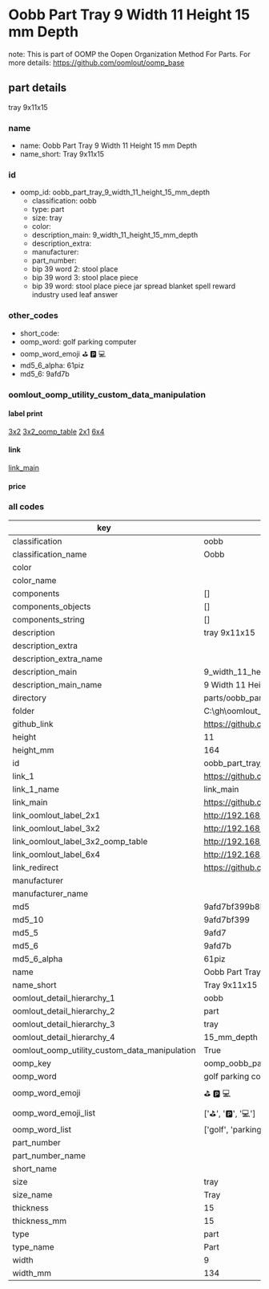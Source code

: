 # Oobb Part Tray 9 Width 11 Height 15 mm Depth  

note: This is part of OOMP the Oopen Organization Method For Parts. For more details: https://github.com/oomlout/oomp_base

##  part details
  



tray 9x11x15



### name
* name: Oobb Part Tray 9 Width 11 Height 15 mm Depth
* name_short: Tray 9x11x15 
### id
* oomp_id: oobb_part_tray_9_width_11_height_15_mm_depth
  * classification: oobb
  * type: part
  * size: tray
  * color: 
  * description_main: 9_width_11_height_15_mm_depth
  * description_extra: 
  * manufacturer: 
  * part_number: 
  * bip 39 word 2: stool place
  * bip 39 word 3: stool place piece
  * bip 39 word: stool place piece jar spread blanket spell reward industry used leaf answer

### other_codes
* short_code: 
* oomp_word: golf parking computer
* oomp_word_emoji :golf: :parking: :computer:
* md5_6_alpha: 61piz
* md5_6: 9afd7b






### oomlout_oomp_utility_custom_data_manipulation
#### label print
[3x2](http://192.168.1.245:1112/?label=oomp%2061piz)
[3x2_oomp_table](http://192.168.1.108:1112/?label=oomp%2061piz)
[2x1](http://192.168.1.242:1112/?label=oomp%2061piz)
[6x4](http://192.168.1.55:1112/?label=oomp%2061piz)    

#### link

[link_main](https://github.com/oomlout/oomlout_oobb_version_4_generated_parts/tree/main/navigation_oomp/oobb/part/tray/9_width_11_height_15_mm_depth/part)                              

#### price







### all codes 
| key | value |  
| --- | --- |  
| classification | oobb |  
| classification_name | Oobb |  
| color |  |  
| color_name |  |  
| components | [] |  
| components_objects | [] |  
| components_string | [] |  
| description | tray 9x11x15 |  
| description_extra |  |  
| description_extra_name |  |  
| description_main | 9_width_11_height_15_mm_depth |  
| description_main_name | 9 Width 11 Height 15 mm Depth |  
| directory | parts/oobb_part_tray_9_width_11_height_15_mm_depth |  
| folder | C:\gh\oomlout_oobb_version_4_generated_parts\parts\oobb_part_tray_9_width_11_height_15_mm_depth |  
| github_link | https://github.com/oomlout/oomlout_oomp_part_src/tree/main/parts/oobb_part_tray_9_width_11_height_15_mm_depth |  
| height | 11 |  
| height_mm | 164 |  
| id | oobb_part_tray_9_width_11_height_15_mm_depth |  
| link_1 | https://github.com/oomlout/oomlout_oobb_version_4_generated_parts/tree/main/navigation_oomp/oobb/part/tray/9_width_11_height_15_mm_depth/part |  
| link_1_name | link_main |  
| link_main | https://github.com/oomlout/oomlout_oobb_version_4_generated_parts/tree/main/navigation_oomp/oobb/part/tray/9_width_11_height_15_mm_depth/part |  
| link_oomlout_label_2x1 | http://192.168.1.242:1112/?label=oomp%2061piz |  
| link_oomlout_label_3x2 | http://192.168.1.245:1112/?label=oomp%2061piz |  
| link_oomlout_label_3x2_oomp_table | http://192.168.1.108:1112/?label=oomp%2061piz |  
| link_oomlout_label_6x4 | http://192.168.1.55:1112/?label=oomp%2061piz |  
| link_redirect | https://github.com/oomlout/oomlout_oobb_version_4_generated_parts/tree/main/parts/oobb_tray_09_11_15 |  
| manufacturer |  |  
| manufacturer_name |  |  
| md5 | 9afd7bf399b8ba245d69877548e976b3 |  
| md5_10 | 9afd7bf399 |  
| md5_5 | 9afd7 |  
| md5_6 | 9afd7b |  
| md5_6_alpha | 61piz |  
| name | Oobb Part Tray 9 Width 11 Height 15 mm Depth |  
| name_short | Tray 9x11x15  |  
| oomlout_detail_hierarchy_1 | oobb |  
| oomlout_detail_hierarchy_2 | part |  
| oomlout_detail_hierarchy_3 | tray |  
| oomlout_detail_hierarchy_4 | 15_mm_depth |  
| oomlout_oomp_utility_custom_data_manipulation | True |  
| oomp_key | oomp_oobb_part_tray_9_width_11_height_15_mm_depth |  
| oomp_word | golf parking computer |  
| oomp_word_emoji | :golf: :parking: :computer: |  
| oomp_word_emoji_list | [':golf:', ':parking:', ':computer:'] |  
| oomp_word_list | ['golf', 'parking', 'computer'] |  
| part_number |  |  
| part_number_name |  |  
| short_name |  |  
| size | tray |  
| size_name | Tray |  
| thickness | 15 |  
| thickness_mm | 15 |  
| type | part |  
| type_name | Part |  
| width | 9 |  
| width_mm | 134 |  
